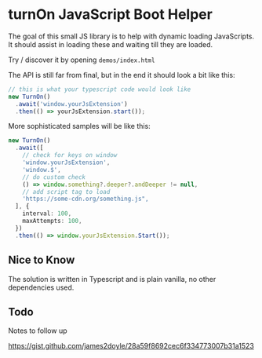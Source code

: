 # turnOn JavaScript Boot Helper

The goal of this small JS library is to help with dynamic loading JavaScripts. It should assist in loading these and waiting till they are loaded. 

Try / discover it by opening `demos/index.html`

The API is still far from final, but in the end it should look a bit like this:

```js
// this is what your typescript code would look like
new TurnOn()
  .await('window.yourJsExtension')
  .then(() => yourJsExtension.start());
```

More sophisticated samples will be like this:

```typescript
new TurnOn()
  .await([
    // check for keys on window
    'window.yourJsExtension',
    'window.$',
    // do custom check
    () => window.something?.deeper?.andDeeper != null,
    // add script tag to load
    'https://some-cdn.org/something.js",
  ], {
    interval: 100,
    maxAttempts: 100,
  })
  .then(() => window.yourJsExtension.Start());
```

## Nice to Know

The solution is written in Typescript and is plain vanilla, no other dependencies used. 

## Todo

Notes to follow up

https://gist.github.com/james2doyle/28a59f8692cec6f334773007b31a1523